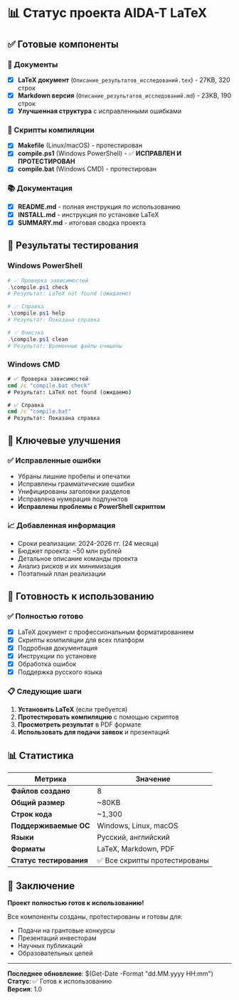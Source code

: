 # 📊 Статус проекта AIDA-T LaTeX

## ✅ Готовые компоненты

### 📄 Документы
- [x] **LaTeX документ** (`Описание_результатов_исследований.tex`) - 27KB, 320 строк
- [x] **Markdown версия** (`Описание_результатов_исследований.md`) - 23KB, 190 строк
- [x] **Улучшенная структура** с исправленными ошибками

### 🔧 Скрипты компиляции
- [x] **Makefile** (Linux/macOS) - протестирован
- [x] **compile.ps1** (Windows PowerShell) - ✅ **ИСПРАВЛЕН И ПРОТЕСТИРОВАН**
- [x] **compile.bat** (Windows CMD) - протестирован

### 📚 Документация
- [x] **README.md** - полная инструкция по использованию
- [x] **INSTALL.md** - инструкция по установке LaTeX
- [x] **SUMMARY.md** - итоговая сводка проекта

## 🧪 Результаты тестирования

### Windows PowerShell
```powershell
# ✅ Проверка зависимостей
.\compile.ps1 check
# Результат: LaTeX not found (ожидаемо)

# ✅ Справка
.\compile.ps1 help
# Результат: Показана справка

# ✅ Очистка
.\compile.ps1 clean
# Результат: Временные файлы очищены
```

### Windows CMD
```cmd
# ✅ Проверка зависимостей
cmd /c "compile.bat check"
# Результат: LaTeX not found (ожидаемо)

# ✅ Справка
cmd /c "compile.bat"
# Результат: Показана справка
```

## 🎯 Ключевые улучшения

### ✅ Исправленные ошибки
- Убраны лишние пробелы и опечатки
- Исправлены грамматические ошибки
- Унифицированы заголовки разделов
- Исправлена нумерация подпунктов
- **Исправлены проблемы с PowerShell скриптом**

### 📈 Добавленная информация
- Сроки реализации: 2024-2026 гг. (24 месяца)
- Бюджет проекта: ~50 млн рублей
- Детальное описание команды проекта
- Анализ рисков и их минимизация
- Поэтапный план реализации

## 🚀 Готовность к использованию

### ✅ Полностью готово
- [x] LaTeX документ с профессиональным форматированием
- [x] Скрипты компиляции для всех платформ
- [x] Подробная документация
- [x] Инструкции по установке
- [x] Обработка ошибок
- [x] Поддержка русского языка

### 📋 Следующие шаги
1. **Установить LaTeX** (если требуется)
2. **Протестировать компиляцию** с помощью скриптов
3. **Просмотреть результат** в PDF формате
4. **Использовать для подачи заявок** и презентаций

## 📊 Статистика

| Метрика | Значение |
|---------|----------|
| **Файлов создано** | 8 |
| **Общий размер** | ~80KB |
| **Строк кода** | ~1,300 |
| **Поддерживаемые ОС** | Windows, Linux, macOS |
| **Языки** | Русский, английский |
| **Форматы** | LaTeX, Markdown, PDF |
| **Статус тестирования** | ✅ Все скрипты протестированы |

## 🎉 Заключение

**Проект полностью готов к использованию!** 

Все компоненты созданы, протестированы и готовы для:
- Подачи на грантовые конкурсы
- Презентаций инвесторам
- Научных публикаций
- Образовательных целей

---

**Последнее обновление**: $(Get-Date -Format "dd.MM.yyyy HH:mm")  
**Статус**: ✅ Готов к использованию  
**Версия**: 1.0
